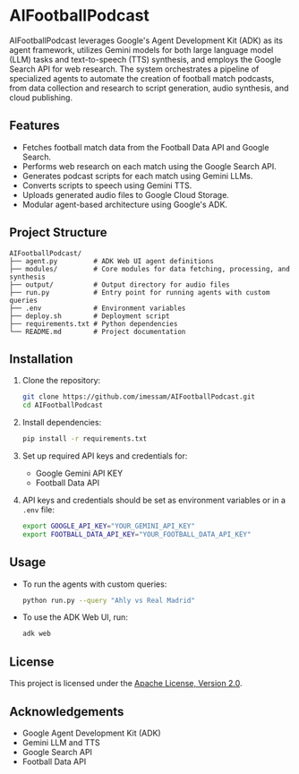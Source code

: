 # AIFootballPodcast
AIFootballPodcast leverages Google's Agent Development Kit (ADK) as its agent framework, utilizes Gemini models for both large language model (LLM) tasks and text-to-speech (TTS) synthesis, and employs the Google Search API for web research. The system orchestrates a pipeline of specialized agents to automate the creation of football match podcasts, from data collection and research to script generation, audio synthesis, and cloud publishing.

## Features

- Fetches football match data from the Football Data API and Google Search.
- Performs web research on each match using the Google Search API.
- Generates podcast scripts for each match using Gemini LLMs.
- Converts scripts to speech using Gemini TTS.
- Uploads generated audio files to Google Cloud Storage.
- Modular agent-based architecture using Google's ADK.

## Project Structure

```
AIFootballPodcast/
├── agent.py         # ADK Web UI agent definitions
├── modules/         # Core modules for data fetching, processing, and synthesis
├── output/          # Output directory for audio files
├── run.py           # Entry point for running agents with custom queries
├── .env             # Environment variables
├── deploy.sh        # Deployment script
├── requirements.txt # Python dependencies
└── README.md        # Project documentation
```

## Installation

1. Clone the repository:
    ```bash
    git clone https://github.com/imessam/AIFootballPodcast.git
    cd AIFootballPodcast
    ```

2. Install dependencies:
    ```bash
    pip install -r requirements.txt
    ```

3. Set up required API keys and credentials for:
    - Google Gemini API KEY
    - Football Data API
4. API keys and credentials should be set as environment variables or in a `.env` file:

    ```bash
    export GOOGLE_API_KEY="YOUR_GEMINI_API_KEY"
    export FOOTBALL_DATA_API_KEY="YOUR_FOOTBALL_DATA_API_KEY"
    ```
## Usage

- To run the agents with custom queries:
  ```bash
  python run.py --query "Ahly vs Real Madrid"
  ```
- To use the ADK Web UI, run:
  ```bash
  adk web
  ```

## License

This project is licensed under the [Apache License, Version 2.0](LICENSE).

## Acknowledgements

- Google Agent Development Kit (ADK)
- Gemini LLM and TTS
- Google Search API
- Football Data API

